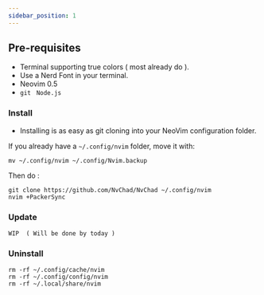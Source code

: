 ```yaml
---
sidebar_position: 1
---
```


## Pre-requisites 

- Terminal supporting true colors ( most already do ).
- Use a Nerd Font in your terminal.
- Neovim 0.5
- ```git``` ``` Node.js```

### Install

- Installing is as easy as git cloning into your NeoVim configuration folder.

If you already have a `~/.config/nvim` folder, move it with:

```shell
mv ~/.config/nvim ~/.config/Nvim.backup
```
Then do : 

``` shell 
git clone https://github.com/NvChad/NvChad ~/.config/nvim
nvim +PackerSync
```

### Update

```
WIP  ( Will be done by today )

```

### Uninstall

```shell
rm -rf ~/.config/cache/nvim
rm -rf ~/.config/config/nvim
rm -rf ~/.local/share/nvim
```
